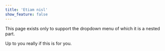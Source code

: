 ```yaml
---
title: 'Etiam nisl'
show_feature: false
---
```


This page exists only to support the dropdown menu of which it is a nested part.

Up to you really if this is for you.
